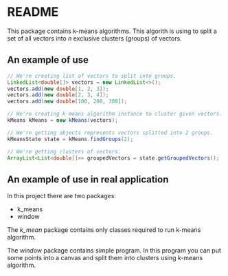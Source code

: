 README
======
This package contains k-means algorithms. This algorith is using to split a set of all vectors into _n_ exclusive clusters (groups) of vectors.

An example of use
--------------
```java
// We're creating list of vectors to split into groups.
LinkedList<double[]> vectors = new LinkedList<>();
vectors.add(new double[1, 2, 3]);
vectors.add(new double[2, 3, 4]);
vectors.add(new double[100, 200, 300]);

// We're creating k-means algorithm instance to cluster given vectors.
kMeans kMeans = new kMeans(vectors);

// We're getting objects represents vectors splitted into 2 groups.
kMeansState state = kMeans.findGroups(2);

// We're getting clusters of vectors.
ArrayList<List<double[]>> groupedVectors = state.getGroupedVectors();
```

An example of use in real application
----------------------------------
In this project there are two packages:

* k_means
* window

The _k_mean_ package contains only classes required to run k-means algorithm.

The _window_ package contains simple program. In this program you can put some points into a canvas and split them into clusters using k-means algorithm.


